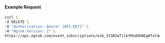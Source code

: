 <!-- Code generated for API Clients. DO NOT EDIT. -->

#### Example Request

```bash
curl \
-X DELETE \
-H "Authorization: Bearer {API_KEY}" \
-H "Ngrok-Version: 2" \
https://api.ngrok.com/event_subscriptions/esb_333B2wTilktMsdOhWEgHTvC4w7d/sources/ip_policy_updated.v0
```
